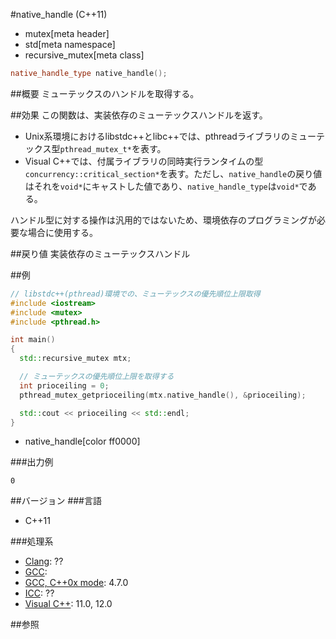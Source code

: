 #native_handle (C++11)
* mutex[meta header]
* std[meta namespace]
* recursive_mutex[meta class]

```cpp
native_handle_type native_handle();
```

##概要
ミューテックスのハンドルを取得する。


##効果
この関数は、実装依存のミューテックスハンドルを返す。

- Unix系環境におけるlibstdc++とlibc++では、pthreadライブラリのミューテックス型`pthread_mutex_t*`を表す。
- Visual C++では、付属ライブラリの同時実行ランタイムの型`concurrency::critical_section*`を表す。ただし、`native_handle`の戻り値はそれを`void*`にキャストした値であり、`native_handle_type`は`void*`である。

ハンドル型に対する操作は汎用的ではないため、環境依存のプログラミングが必要な場合に使用する。


##戻り値
実装依存のミューテックスハンドル


##例
```cpp
// libstdc++(pthread)環境での、ミューテックスの優先順位上限取得
#include <iostream>
#include <mutex>
#include <pthread.h>

int main()
{
  std::recursive_mutex mtx;

  // ミューテックスの優先順位上限を取得する
  int prioceiling = 0;
  pthread_mutex_getprioceiling(mtx.native_handle(), &prioceiling);

  std::cout << prioceiling << std::endl;
}
```
* native_handle[color ff0000]

###出力例
```
0
```

##バージョン
###言語
- C++11

###処理系
- [Clang](/implementation.md#clang): ??
- [GCC](/implementation.md#gcc): 
- [GCC, C++0x mode](/implementation.md#gcc): 4.7.0
- [ICC](/implementation.md#icc): ??
- [Visual C++](/implementation.md#visual_cpp): 11.0, 12.0


##参照


